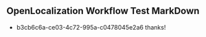 ## OpenLocalization Workflow Test MarkDown
* b3cb6c6a-ce03-4c72-995a-c0478045e2a6 thanks!

<!--HONumber=Jul16_HO3-->



